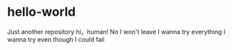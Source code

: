 # hello-world
Just another repository
hi，human!
No I won't leave I wanna try everything
I wanna try even though I could fail
